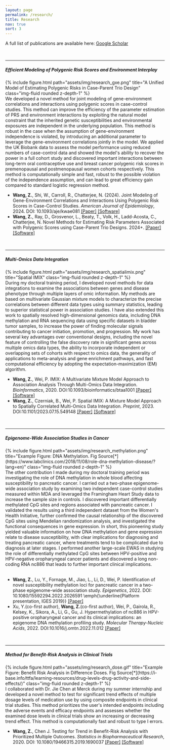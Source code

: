 ```yaml
---
layout: page
permalink: /research/
title: Research
nav: true
sort: 3
---
```

  
  <div class="publications" markdown="1">
  <p>A full list of publications are available here: <a href="https://scholar.google.com/citations?user=n6MtCyUAAAAJ&hl=en&oi=ao" target="_blank">Google Scholar</a> </p>
  
&nbsp;

---
#####  __Efficient Modeling of Polygenic Risk Scores and Environment Interplay__
<div class="row justify-content-sm-center">
  <div class="col-sm-4 mt-3 mt-md-0">
  {% include figure.html path="assets/img/research_gxe.png" title="A Unified Model of Estimating Polygenic Risks in Case-Parent Trio Design" class="img-fluid rounded z-depth-1" %}
</div>
  <div class="col-sm-8 mt-3 mt-md-0">We developed a novel method for joint modeling of gene-environment correlations and interactions using polygenic scores in case-control studies. This method can improve the efficiency of the parameter estimation of PRS and environment interactions by exploiting the natural model constraint that the inherited genetic susceptibilities and environmental exposures are independent in the underlying population. This method is robust in the case when the assumption of gene-environment independence is violated, by introducing an additional parameter to leverage the gene-environment correlations jointly in the model. We applied the UK Biobank data to assess the model performance using reduced numbers of case-control data and showed the model's ability to recover the power in a full cohort study and discovered important interactions between long-term oral contraceptive use and breast cancer polygenic risk scores in premenopausal and postmenopausal women cohorts respectively. This method is computationally simple and fast, robust to the possible violation of the independence assumption, and can lead to great efficiency gain compared to standard logistic regression method.</div>
  </div>  


- __Wang, Z.__, Shi, W., Carroll, R., Chatterjee, N. (2024). Joint Modeling of Gene-Environment Correlations and Interactions Using Polygenic Risk Scores in Case-Control Studies. *American Journal of Epidemiology*, 2024. DOI: 10.1093/aje/kwae081
[[Paper]](https://doi.org/10.1093/aje/kwae081) 
[[Software]](https://github.com/ziqiaow/RetroGE)  
- __Wang, Z.__, Ray, D., Grosvenor, L., Beaty, T., Volk, H., Ladd-Acosta, C., Chatterjee, N. Novel Methods for Estimating Risk Parameters Associated with Polygenic Scores using Case-Parent Trio Designs. 2024+.
[[Paper]]() 
[[Software]](https://github.com/ziqiaow/PRS-TRI)  

&nbsp;


---

##### __Multi-Omics Data Integration__
<div class="row justify-content-sm-center">
    <div class="col-sm-5 mt-3 mt-md-0">
        {% include figure.html path="assets/img/research_spatialimix.png" title="Spatial IMIX" class="img-fluid rounded z-depth-1" %}
    </div>
    <div class="col-sm-7 mt-3 mt-md-0">During my doctoral training period, I developed novel methods for data integrations to examine the associations between genes and disease phenotype through multiple layers of omic information. My methods are based on multivariate Gaussian mixture models to characterize the precise correlations between different data types using summary statistics, leading to superior statistical power in association studies. I have also extended this work to spatially resolved high-dimensional genomics data, including DNA methylation and RNA sequencing data using specific datasets in bladder tumor samples, to increase the power of finding molecular signals contributing to cancer initiation, promotion, and progression. My work has several key advantages over conventional designs, including the novel feature of controlling the false discovery rate in significant genes across multiple omics data types, the ability to incorporate independent or overlapping sets of cohorts with respect to omics data, the generality of applications to meta-analysis and gene enrichment pathways, and fast computational efficiency by adopting the expectation-maximization (EM) algorithm.</div>

-	__Wang, Z.__, Wei, P. IMIX: A Multivariate Mixture Model Approach to Association Analysis Through Multi-Omics Data Integration. *Bioinformatics*, 2020. DOI:10.1093/bioinformatics/btaa1001
[[Paper]](https://doi.org/10.1093/bioinformatics/btaa1001)
[[Software]](https://github.com/ziqiaow/IMIX)
-	__Wang, Z.__, Czerniak, B., Wei, P. Spatial IMIX: A Mixture Model Approach to Spatially Correlated Multi-Omics Data Integration. *Preprint*, 2023. DOI:10.1101/2023.07.15.549148
[[Paper]](https://www.biorxiv.org/content/10.1101/2023.07.15.549148v1)
[[Software]](https://github.com/ziqiaow/spatialimix)



&nbsp;


---

##### __Epigenome-Wide Association Studies in Cancer__
<div class="row justify-content-sm-center">
    <div class="col-sm-5 mt-3 mt-md-0">
        {% include figure.html path="assets/img/research_methylation.png" title="Example Figure: DNA Methylation. Fig Source[*](https://www.labclinics.com/2018/11/08/role-dna-methylation-disease/?lang=en)" class="img-fluid rounded z-depth-1" %}
    </div>
    <div class="col-sm-7 mt-3 mt-md-0">The other contribution I made during my doctoral training period was investigating the role of DNA methylation in whole blood affecting susceptibility to pancreatic cancer. I carried out a two-phase epigenome-wide association study by examining two independent case-control studies measured within MDA and leveraged the Framingham Heart Study data to increase the sample size in controls. I discovered important differentially methylated CpG sites and regions associated with pancreatic cancer. I validated the results using a third independent dataset from the Women's Health Initiative, further confirmed the causal relationship of the discovered CpG sites using Mendelian randomization analysis, and investigated the functional consequences in gene expression. In short, this pioneering study yielded valuable information on how DNA methylation and gene expression relate to disease susceptibility, with clear implications for diagnosing and treating pancreatic cancer, where treatments tend to be complicated due to diagnosis at later stages. I performed another large-scale EWAS in studying the role of differentially methylated CpG sites between HPV-positive and HPV-negative oropharyngeal cancer patients and discovered a long non-coding RNA nc886 that leads to further important clinical implications.</div>
&nbsp;

-	__Wang, Z.__, Lu, Y., Fornage, M., Jiao, L., Li, D., Wei, P. Identification of novel susceptibility methylation loci for pancreatic cancer in a two-phase epigenome-wide association study. *Epigenetics*, 2022. DOI: 10.1080/15592294.2022.2026591
\emph{\underline{Platform presentation, IGES 2019}}
[[Paper]](https://doi.org/10.1080/15592294.2022.2026591)
-	Xu, Y.(co-first author), __Wang, Z.__(co-first author), Wei, P., Gairola, R., Kelsey, K., Sikora, A., Li, G., Gu, J. Hypermethylation of nc886 in HPV-positive oropharyngeal cancer and its clinical implications: an epigenome DNA methylation profiling study. *Molecular Therapy-Nucleic Acids*, 2022. DOI:10.1016/j.omtn.2022.11.012
[[Paper]](https://doi.org/10.1016/j.omtn.2022.11.012)


&nbsp;


---

##### __Method for Benefit-Risk Analysis in Clinical Trials__
<div class="row justify-content-sm-center">
    <div class="col-sm-5 mt-3 mt-md-0">
        {% include figure.html path="assets/img/research_dose.gif" title="Example Figure: Benefit Risk Analysis in Difference Doses. Fig Source[*](https://i-base.info/ttfa/learning-resources/drug-levels-drug-activity-and-side-effects/)" class="img-fluid rounded z-depth-1" %}
    </div>
    <div class="col-sm-7 mt-3 mt-md-0">I collaborated with Dr. Jie Chen at Merck during my summer internship and developed a novel method to test for significant trend effects of multiple dosage levels of medication use by using composite endpoints in clinical trial studies. This method prioritizes the user's intended endpoints including the adverse events and efficacy endpoints and assesses whether the examined dose levels in clinical trials show an increasing or decreasing trend effect. This method is computationally fast and robust to type I errors.</div>

-	__Wang, Z.__, Chen J. Testing for Trend in Benefit-Risk Analysis with Prioritized Multiple Outcomes. *Statistics in Biopharmaceutical Research*, 2020. DOI: 10.1080/19466315.2019.1690037
[[Paper]](https://www.tandfonline.com/doi/full/10.1080/19466315.2019.1690037)
[[Software]](https://github.com/ziqiaow/MvTrend)

&nbsp;

